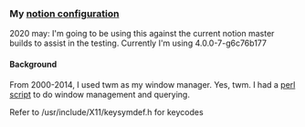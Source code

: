 ### My [notion configuration](https://github.com/raboof/notion)

2020 may: I'm going to be using this against the current notion master builds to assist in the testing. Currently I'm using 4.0.0-7-g6c76b177

#### Background
From 2000-2014, I used twm as my window manager. Yes, twm.  I had a [perl script](https://github.com/kristopolous/alttab) to do window management and querying.

Refer to /usr/include/X11/keysymdef.h for keycodes
